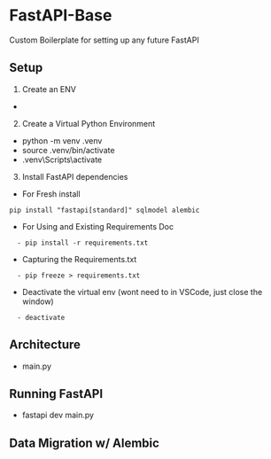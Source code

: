 # FastAPI-Base
Custom Boilerplate for setting up any future FastAPI

## Setup
1. Create an ENV
- 
2. Create a Virtual Python Environment
 - python -m venv .venv
 - source .venv/bin/activate
 - .venv\Scripts\activate

3. Install FastAPI dependencies
 - For Fresh install
 ```
 pip install "fastapi[standard]" sqlmodel alembic
 ```
 - For Using and Existing Requirements Doc
 ```
   - pip install -r requirements.txt
   ```
 - Capturing the Requirements.txt
 ```
   - pip freeze > requirements.txt
   ```
 - Deactivate the virtual env (wont need to in VSCode, just close the window)
 ```
   - deactivate
```
 ## Architecture
 - main.py


 ## Running FastAPI
- fastapi dev main.py

 ## Data Migration w/ Alembic